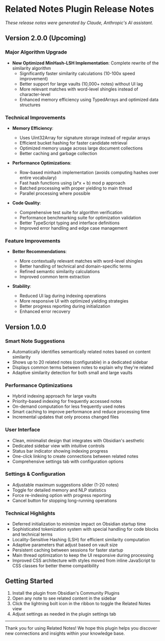 # Related Notes Plugin Release Notes

*These release notes were generated by Claude, Anthropic's AI assistant.*

## Version 2.0.0 (Upcoming)

### Major Algorithm Upgrade

- **New Optimized MinHash-LSH Implementation**: Complete rewrite of the similarity algorithm
  - Significantly faster similarity calculations (10-100x speed improvement)
  - Better support for large vaults (10,000+ notes) without UI lag
  - More relevant matches with word-level shingles instead of character-level
  - Enhanced memory efficiency using TypedArrays and optimized data structures

### Technical Improvements

- **Memory Efficiency**:
  - Uses Uint32Array for signature storage instead of regular arrays
  - Efficient bucket hashing for faster candidate retrieval
  - Optimized memory usage across large document collections
  - Better caching and garbage collection

- **Performance Optimizations**:
  - Row-based minhash implementation (avoids computing hashes over entire vocabulary)
  - Fast hash functions using (a*x + b) mod p approach
  - Batched processing with proper yielding to main thread
  - Parallel processing where possible

- **Code Quality**:
  - Comprehensive test suite for algorithm verification
  - Performance benchmarking suite for optimization validation
  - Better TypeScript typing and interface definitions
  - Improved error handling and edge case management

### Feature Improvements

- **Better Recommendations**:
  - More contextually relevant matches with word-level shingles
  - Better handling of technical and domain-specific terms
  - Refined semantic similarity calculations
  - Improved common term extraction

- **Stability**:
  - Reduced UI lag during indexing operations
  - More responsive UI with optimized yielding strategies
  - Better progress reporting during initialization
  - Enhanced error recovery

## Version 1.0.0

### Smart Note Suggestions
- Automatically identifies semantically related notes based on content similarity
- Shows up to 20 related notes (configurable) in a dedicated sidebar
- Displays common terms between notes to explain why they're related
- Adaptive similarity detection for both small and large vaults

### Performance Optimizations
- Hybrid indexing approach for large vaults
- Priority-based indexing for frequently accessed notes
- On-demand computation for less frequently used notes
- Smart caching to improve performance and reduce processing time
- Incremental updates that only process changed files

### User Interface
- Clean, minimalist design that integrates with Obsidian's aesthetic
- Dedicated sidebar view with intuitive controls
- Status bar indicator showing indexing progress
- One-click linking to create connections between related notes
- Comprehensive settings tab with configuration options

### Settings & Configuration
- Adjustable maximum suggestions slider (1-20 notes)
- Toggle for detailed memory and NLP statistics
- Force re-indexing option with progress reporting
- Cancel button for stopping long-running operations

### Technical Highlights
- Deferred initialization to minimize impact on Obsidian startup time
- Sophisticated tokenization system with special handling for code blocks and technical terms
- Locality-Sensitive Hashing (LSH) for efficient similarity computation
- Adaptive parameters that adjust based on vault size
- Persistent caching between sessions for faster startup
- Main thread optimization to keep the UI responsive during processing
- Improved CSS architecture with styles moved from inline JavaScript to CSS classes for better theme compatibility

## Getting Started

1. Install the plugin from Obsidian's Community Plugins
2. Open any note to see related content in the sidebar
3. Click the lightning bolt icon in the ribbon to toggle the Related Notes view
4. Adjust settings as needed in the plugin settings tab

---

Thank you for using Related Notes! We hope this plugin helps you discover new connections and insights within your knowledge base.

